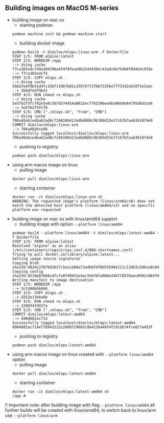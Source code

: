 ## Building images on MacOS M-series

* building image on mac os
    * starting podman 
    ```
    podman machine init && podman machine start
    ```
    * building docker image
    ```
    podman build -t dimilov/mlops:linux-arm -f Dockerfile
    STEP 1/5: FROM alpine:latest
    STEP 2/5: WORKDIR /app
    --> Using cache f7ca365e4cf49a38439ba4f4f8feae9b324d430ec43adc0e75db0f8d4e4c935e
    --> f7ca365e4cf4
    STEP 3/5: COPY mlops.sh .
    --> Using cache 5b6d7edf9b41d4fc32bf1196fb82c239797737bbf3356e77f3342ab10f3e2adc
    --> 5b6d7edf9b41
    STEP 4/5: RUN chmod +x mlops.sh
    --> Using cache 5e57b2f5fcf92e5e0c5b7d574454a8832ec7761596ea4ba96b8e84795d8d3cb6
    --> 5e57b2f5fcf9
    STEP 5/5: CMD ["./mlops.sh", "from", "CMD"]
    --> Using cache 706a48abcedba62ad8cf248106413adbd989c9b369d33e17c67b7aab361874e9
    COMMIT dimilov/mlops:linux-arm
    --> 706a48abcedb
    Successfully tagged localhost/dimilov/mlops:linux-arm
    706a48abcedba62ad8cf248106413adbd989c9b369d33e17c67b7aab361874e9
    ```
    * pushing to registry:
    ```
    podman push dimilov/mlops:linux-arm
    ```
* using arm macos image on linux
    * pulling image
    ```
    docker pull dimilov/mlops:linux-arm
    ```
    * starting container
    ```
    docker run -it dimilov/mlops:linux-arm sh
    WARNING: The requested image's platform (linux/arm64/v8) does not match the detected host platform (linux/amd64/v3) and no specific platform was requested
    ```
* building image on mac os with linux/amd64 support
    * building image with option `--platform linux/amd64`
    ```
    podman build --platform linux/amd64 -t dimilov/mlops:latest-amd64 -f Dockerfile                 
    STEP 1/5: FROM alpine:latest
    Resolved "alpine" as an alias (/etc/containers/registries.conf.d/000-shortnames.conf)
    Trying to pull docker.io/library/alpine:latest...
    Getting image source signatures
    Copying blob sha256:9824c27679d3b27c5e1cb00a73adb6f4f8d556994111c12db3c5d61a0c843df8
    Copying config sha256:9234e8fb04c47cfe0f49931e4ac7eb76fa904e33b7f8576aec0501c085f02516
    Writing manifest to image destination
    STEP 2/5: WORKDIR /app
    --> 5c5380bbb066
    STEP 3/5: COPY mlops.sh .
    --> 8252e13eba0b
    STEP 4/5: RUN chmod +x mlops.sh
    --> 22083419917a
    STEP 5/5: CMD ["./mlops.sh", "from", "CMD"]
    COMMIT dimilov/mlops:latest-amd64
    --> 6904682ac714
    Successfully tagged localhost/dimilov/mlops:latest-amd64
    6904682ac714e77b943122c2806729085c864236448f4f2dcdb74fce027a453f
    ```
    * pushing to registry
    ```
    podman push dimilov/mlops:latest-amd64
    ```
* using arm macos image on linux created with `--platform linux/amd64` option
    * pulling image
    ```
    docker pull dimilov/mlops:latest-amd64
    ```
    * starting container
    ```
    docker run -it dimilov/mlops:latest-amd64 sh
    /app #
    ```
!! Important note: after building image with flag `--platform linux/amd64` all further builds will be created with linux/amd64, to switch back to linux/arm use `--platform linux/arm`


